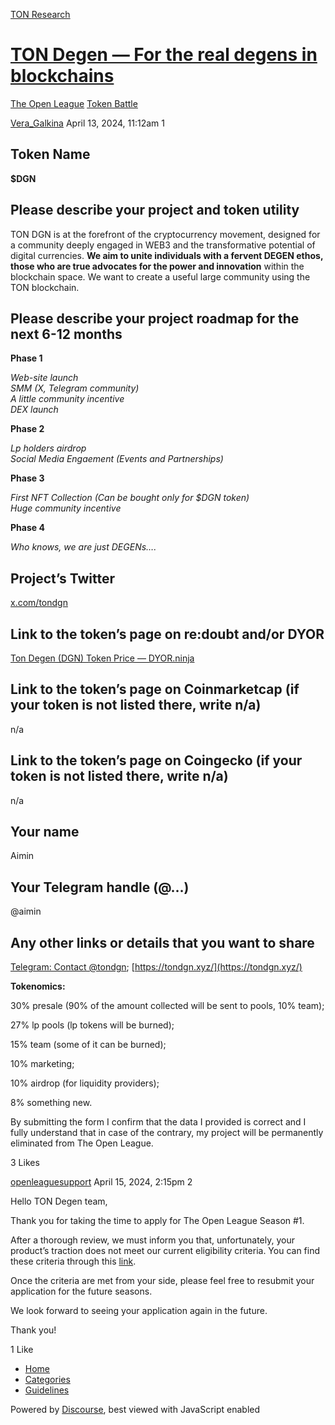 [TON Research](/)

# [TON Degen — For the real degens in blockchains](/t/ton-degen-for-the-real-degens-in-blockchains/11215)

[The Open League](/c/the-open-league/token-leaderboard/57)  [Token Battle](/c/the-open-league/token-leaderboard/57) 

    

[Vera\_Galkina](https://tonresear.ch/u/Vera_Galkina)  April 13, 2024, 11:12am  1

## [](#token-name-1)Token Name

**$DGN**

## [](#please-describe-your-project-and-token-utility-2)Please describe your project and token utility

TON DGN is at the forefront of the cryptocurrency movement, designed for a community deeply engaged in WEB3 and the transformative potential of digital currencies. **We aim to unite individuals with a fervent DEGEN ethos, those who are true advocates for the power and innovation** within the blockchain space. We want to create a useful large community using the TON blockchain.

## [](#please-describe-your-project-roadmap-for-the-next-6-12-months-3)Please describe your project roadmap for the next 6-12 months

**Phase 1**

_Web-site launch_  
_SMM (X, Telegram community)_  
_A little community incentive_  
_DEX launch_

**Phase 2**

_Lp holders airdrop_  
_Social Media Engaement (Events and Partnerships)_

**Phase 3**

_First NFT Collection (Can be bought only for $DGN token)_  
_Huge community incentive_

**Phase 4**

_Who knows, we are just DEGENs…._

## [](#projects-twitter-4)Project’s Twitter

[x.com/tondgn](http://x.com/tondgn)

## [](#link-to-the-tokens-page-on-redoubt-andor-dyor-5)Link to the token’s page on re:doubt and/or DYOR

[Ton Degen (DGN) Token Price — DYOR.ninja](https://dyor.io/ru/token/EQAaJybAsdcXbeW_PsrQZElZWE4x8mLkL9s58kIc0OtpCWFO)

## [](#link-to-the-tokens-page-on-coinmarketcap-if-your-token-is-not-listed-there-write-na-6)Link to the token’s page on Coinmarketcap (if your token is not listed there, write n/a)

n/a

## [](#link-to-the-tokens-page-on-coingecko-if-your-token-is-not-listed-there-write-na-7)Link to the token’s page on Coingecko (if your token is not listed there, write n/a)

n/a

## [](#your-name-8)Your name

Aimin

## [](#your-telegram-handle-9)Your Telegram handle (@…)

@aimin

## [](#any-other-links-or-details-that-you-want-to-share-10)Any other links or details that you want to share

[Telegram: Contact @tondgn](https://t.me/tondgn); [https://tondgn.xyz/](https://tondgn.xyz/)

**Tokenomics:**

30% presale (90% of the amount collected will be sent to pools, 10% team);

27% lp pools (lp tokens will be burned);

15% team (some of it can be burned);

10% marketing;

10% airdrop (for liquidity providers);

8% something new.

By submitting the form I confirm that the data I provided is correct and I fully understand that in case of the contrary, my project will be permanently eliminated from The Open League.

  3 Likes

[openleaguesupport](https://tonresear.ch/u/openleaguesupport) April 15, 2024, 2:15pm  2

Hello TON Degen team,

Thank you for taking the time to apply for The Open League Season #1.

After a thorough review, we must inform you that, unfortunately, your product’s traction does not meet our current eligibility criteria. You can find these criteria through this [link](https://tonresear.ch/t/about-the-token-leaderboard-minor-league-category/1274).

Once the criteria are met from your side, please feel free to resubmit your application for the future seasons.

We look forward to seeing your application again in the future.

Thank you!

  1 Like

*   [Home](/)
*   [Categories](/categories)
*   [Guidelines](/guidelines)

Powered by [Discourse](https://www.discourse.org), best viewed with JavaScript enabled
